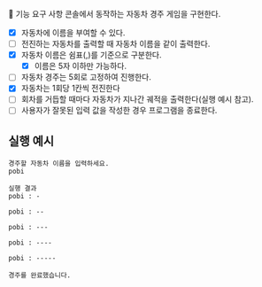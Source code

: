 🎯 기능 요구 사항
콘솔에서 동작하는 자동차 경주 게임을 구현한다.

- [X] 자동차에 이름을 부여할 수 있다.
- [ ] 전진하는 자동차를 출력할 때 자동차 이름을 같이 출력한다.
- [X] 자동차 이름은 쉼표(,)를 기준으로 구분한다.
    - [X] 이름은 5자 이하만 가능하다.
- [ ] 자동차 경주는 5회로 고정하여 진행한다.
- [X] 자동차는 1회당 1칸씩 전진한다
- [ ] 회차를 거듭할 때마다 자동차가 지나간 궤적을 출력한다(실행 예시 참고).
- [ ] 사용자가 잘못된 입력 값을 작성한 경우 프로그램을 종료한다.

## 실행 예시

``` 
경주할 자동차 이름을 입력하세요.
pobi

실행 결과
pobi : -

pobi : --

pobi : ---

pobi : ----

pobi : -----

경주를 완료했습니다.

```
